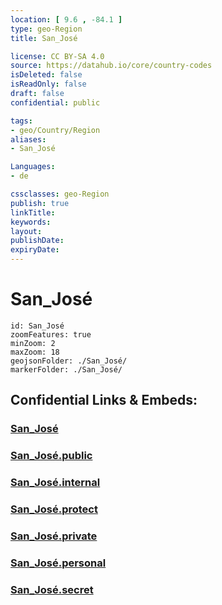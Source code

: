```yaml
---
location: [ 9.6 , -84.1 ] 
type: geo-Region
title: San_José

license: CC BY-SA 4.0
source: https://datahub.io/core/country-codes
isDeleted: false
isReadOnly: false
draft: false
confidential: public

tags:
- geo/Country/Region
aliases:
- San_José

Languages:
- de

cssclasses: geo-Region
publish: true
linkTitle: 
keywords: 
layout: 
publishDate: 
expiryDate: 
---
```


# San_José

```leaflet
id: San_José
zoomFeatures: true 
minZoom: 2 
maxZoom: 18
geojsonFolder: ./San_José/
markerFolder: ./San_José/
```


## Confidential Links & Embeds: 

### [San_José](/_Standards/Earth/Continent/America~Central/Costa_Rica/provinces~Costa_Rica/San_José.md) 

### [San_José.public](/_public/Earth/Continent/America~Central/Costa_Rica/provinces~Costa_Rica/San_José.public.md) 

### [San_José.internal](/_internal/Earth/Continent/America~Central/Costa_Rica/provinces~Costa_Rica/San_José.internal.md) 

### [San_José.protect](/_protect/Earth/Continent/America~Central/Costa_Rica/provinces~Costa_Rica/San_José.protect.md) 

### [San_José.private](/_private/Earth/Continent/America~Central/Costa_Rica/provinces~Costa_Rica/San_José.private.md) 

### [San_José.personal](/_personal/Earth/Continent/America~Central/Costa_Rica/provinces~Costa_Rica/San_José.personal.md) 

### [San_José.secret](/_secret/Earth/Continent/America~Central/Costa_Rica/provinces~Costa_Rica/San_José.secret.md)

